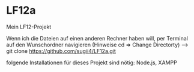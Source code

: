 # LF12a
Mein LF12-Projekt

Wenn ich die Dateien auf einen anderen Rechner haben will, per Terminal auf den Wunschordner navigieren (Hinweise cd => Change Directorty)
--> git clone https://github.com/sugii4/LF12a.git

folgende Installationen für dieses Projekt sind nötig:
Node.js,
XAMPP
